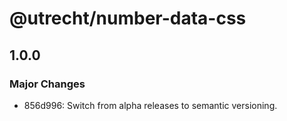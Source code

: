 # @utrecht/number-data-css

## 1.0.0

### Major Changes

- 856d996: Switch from alpha releases to semantic versioning.
